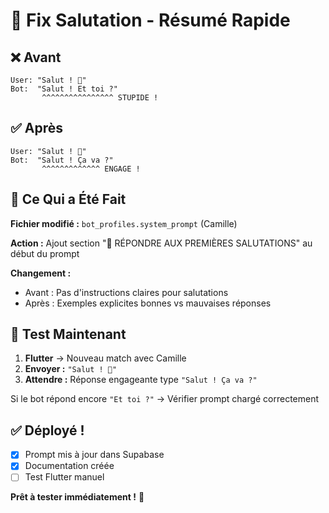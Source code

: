 # 🎯 Fix Salutation - Résumé Rapide

## ❌ Avant
```
User: "Salut ! 👋"
Bot:  "Salut ! Et toi ?"
       ^^^^^^^^^^^^^^^^ STUPIDE !
```

## ✅ Après
```
User: "Salut ! 👋"
Bot:  "Salut ! Ça va ?"
       ^^^^^^^^^^^^^ ENGAGE !
```

## 🔧 Ce Qui a Été Fait

**Fichier modifié :** `bot_profiles.system_prompt` (Camille)

**Action :** Ajout section "🎯 RÉPONDRE AUX PREMIÈRES SALUTATIONS" au début du prompt

**Changement :** 
- Avant : Pas d'instructions claires pour salutations
- Après : Exemples explicites bonnes vs mauvaises réponses

## 🧪 Test Maintenant

1. **Flutter** → Nouveau match avec Camille
2. **Envoyer :** `"Salut ! 👋"`
3. **Attendre :** Réponse engageante type `"Salut ! Ça va ?"`

Si le bot répond encore `"Et toi ?"` → Vérifier prompt chargé correctement

## ✅ Déployé !

- [x] Prompt mis à jour dans Supabase
- [x] Documentation créée
- [ ] Test Flutter manuel

**Prêt à tester immédiatement !** 🚀
